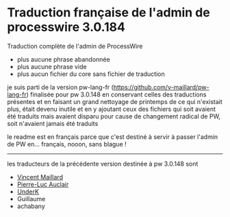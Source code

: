 # Traduction française de l'admin de processwire 3.0.184

Traduction complète de l'admin de ProcessWire
* plus aucune phrase abandonnée
* plus aucune phrase vide
* plus aucun fichier du core sans fichier de traduction

je suis parti de la version pw-lang-fr (https://github.com/v-maillard/pw-lang-fr) finalisée pour pw 3.0.148 en conservant celles des traductions présentes et en faisant un grand nettoyage de printemps de ce qui n'existait plus, était devenu inutile et en y ajoutant ceux des fichiers qui soit avaient été traduits mais avaient disparu pour cause de changement radical de PW, soit n'avaient jamais été traduits

le readme est en français parce que c'est destiné à servir à passer l'admin de PW en... français, nooon, sans blague !

---
les traducteurs de la précédente version destinée à pw 3.0.148 sont

* [Vincent Maillard](https://github.com/v-maillard/pw-lang-fr)
* [Pierre-Luc Auclair](https://github.com/plauclair)
* [UnderK](https://github.com/underk/pw_french)
* Guillaume
* achabany

